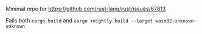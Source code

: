 Minimal repo for https://github.com/rust-lang/rust/issues/67813

Fails both `cargo build` and `cargo +nightly build --target wasm32-unknown-unknown`
